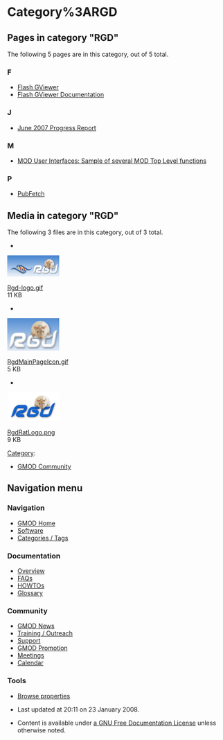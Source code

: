 



<span id="top"></span>




# <span dir="auto">Category%3ARGD</span>










## Pages in category "RGD"

The following 5 pages are in this category, out of 5 total.



### F

- [Flash GViewer](Flash_GViewer "Flash GViewer")
- [Flash GViewer
  Documentation](Flash_GViewer_Documentation "Flash GViewer Documentation")

### J

- [June 2007 Progress
  Report](June_2007_Progress_Report "June 2007 Progress Report")

### M

- [MOD User Interfaces: Sample of several MOD Top Level
  functions](MOD_User_Interfaces:_Sample_of_several_MOD_Top_Level_functions "MOD User Interfaces: Sample of several MOD Top Level functions")

### P

- [PubFetch](PubFetch "PubFetch")




## Media in category "RGD"

The following 3 files are in this category, out of 3 total.

- 

  

  

  <img
  src="https://raw.githubusercontent.com/GMOD/gmod.github.io/main/mediawiki/images/thumb/e/ed/Rgd-logo.gif/120px-Rgd-logo.gif"
  width="120" height="49" alt="Rgd-logo.gif" />

  

  

  

  [Rgd-logo.gif](File:Rgd-logo.gif "File:Rgd-logo.gif")  
  11 KB  

  

  

- 

  

  

  <img
  src="https://raw.githubusercontent.com/GMOD/gmod.github.io/main/mediawiki/images/c/c7/RgdMainPageIcon.gif" width="120"
  height="75" alt="RgdMainPageIcon.gif" />

  

  

  

  [RgdMainPageIcon.gif](File:RgdMainPageIcon.gif "File:RgdMainPageIcon.gif")  
  5 KB  

  

  

- 

  

  

  <img
  src="https://raw.githubusercontent.com/GMOD/gmod.github.io/main/mediawiki/images/7/73/RgdRatLogo.png" width="120" height="67"
  alt="RgdRatLogo.png" />

  

  

  

  [RgdRatLogo.png](File:RgdRatLogo.png "File:RgdRatLogo.png")  
  9 KB  

  

  





[Category](Special%3ACategories "Special%3ACategories"):

- [GMOD Community](Category%3AGMOD_Community "Category%3AGMOD Community")






## Navigation menu









### Navigation



- <span id="n-GMOD-Home">[GMOD Home](Main_Page)</span>
- <span id="n-Software">[Software](GMOD_Components)</span>
- <span id="n-Categories-.2F-Tags">[Categories /
  Tags](Categories)</span>




### Documentation



- <span id="n-Overview">[Overview](Overview)</span>
- <span id="n-FAQs">[FAQs](Category%3AFAQ)</span>
- <span id="n-HOWTOs">[HOWTOs](Category%3AHOWTO)</span>
- <span id="n-Glossary">[Glossary](Glossary)</span>




### Community



- <span id="n-GMOD-News">[GMOD News](GMOD_News)</span>
- <span id="n-Training-.2F-Outreach">[Training /
  Outreach](Training_and_Outreach)</span>
- <span id="n-Support">[Support](Support)</span>
- <span id="n-GMOD-Promotion">[GMOD Promotion](GMOD_Promotion)</span>
- <span id="n-Meetings">[Meetings](Meetings)</span>
- <span id="n-Calendar">[Calendar](Calendar)</span>




### Tools

- <span id="t-smwbrowselink"><a href="Special%3ABrowse/Category%3ARGD" rel="smw-browse">Browse
  properties</a></span>



- <span id="footer-info-lastmod">Last updated at 20:11 on 23 January
  2008.</span>
<!-- - <span id="footer-info-viewcount">13,172 page views.</span> -->
- <span id="footer-info-copyright">Content is available under
  <a href="http://www.gnu.org/licenses/fdl-1.3.html" class="external"
  rel="nofollow">a GNU Free Documentation License</a> unless otherwise
  noted.</span>

<!-- -->



<!-- -->





